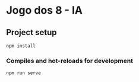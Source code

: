 # Jogo dos 8 - IA

## Project setup
```
npm install
```

### Compiles and hot-reloads for development
```
npm run serve
```
